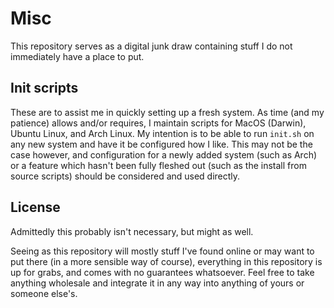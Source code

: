 # Misc

This repository serves as a digital junk draw containing stuff I do not immediately have a place to put.

## Init scripts

These are to assist me in quickly setting up a fresh system. As time (and my patience) allows
and/or requires, I maintain scripts for MacOS (Darwin), Ubuntu Linux, and Arch Linux. My
intention is to be able to run `init.sh` on any new system and have it be configured how I like.
This may not be the case however, and configuration for a newly added system (such as Arch) or
a feature which hasn't been fully fleshed out (such as the install from source scripts) should be
considered and used directly.

## License
Admittedly this probably isn't necessary, but might as well.

Seeing as this repository will mostly stuff I've found online or may want to put there (in a more sensible way of course), everything in this repository is up for grabs, and comes with no guarantees whatsoever. Feel free to take anything wholesale and integrate it in any way into anything of yours or someone else's.
